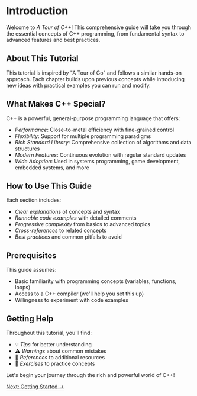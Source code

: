 # Introduction

Welcome to *A Tour of C++*! This comprehensive guide will take you through the essential concepts of C++ programming, from fundamental syntax to advanced features and best practices.

## About This Tutorial

This tutorial is inspired by "A Tour of Go" and follows a similar hands-on approach. Each chapter builds upon previous concepts while introducing new ideas with practical examples you can run and modify.

## What Makes C++ Special?

C++ is a powerful, general-purpose programming language that offers:

- *Performance*: Close-to-metal efficiency with fine-grained control
- *Flexibility*: Support for multiple programming paradigms
- *Rich Standard Library*: Comprehensive collection of algorithms and data structures  
- *Modern Features*: Continuous evolution with regular standard updates
- *Wide Adoption*: Used in systems programming, game development, embedded systems, and more

## How to Use This Guide

Each section includes:

- *Clear explanations* of concepts and syntax
- *Runnable code examples* with detailed comments
- *Progressive complexity* from basics to advanced topics
- *Cross-references* to related concepts
- *Best practices* and common pitfalls to avoid

## Prerequisites

This guide assumes:

- Basic familiarity with programming concepts (variables, functions, loops)
- Access to a C++ compiler (we'll help you set this up)
- Willingness to experiment with code examples

## Getting Help

Throughout this tutorial, you'll find:

- 💡 *Tips* for better understanding
- ⚠️ *Warnings* about common mistakes  
- 🔗 *References* to additional resources
- 🏃 *Exercises* to practice concepts

Let's begin your journey through the rich and powerful world of C++!

[Next: Getting Started →](getting-started/README.md)
